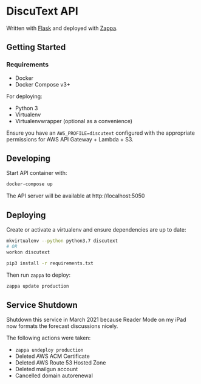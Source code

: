 # DiscuText API

Written with [Flask](https://github.com/pallets/flask/) and deployed with [Zappa](https://github.com/Miserlou/Zappa).

## Getting Started

### Requirements

- Docker
- Docker Compose v3+

For deploying:

- Python 3
- Virtualenv
- Virtualenvwrapper (optional as a convenience)

Ensure you have an `AWS_PROFILE=discutext` configured with the appropriate permissions for AWS API Gateway + Lambda + S3.

## Developing

Start API container with:

```bash
docker-compose up
```

The API server will be available at http://localhost:5050

## Deploying

Create or activate a virtualenv and ensure dependencies are up to date:

```bash
mkvirtualenv --python python3.7 discutext
# OR
workon discutext

pip3 install -r requirements.txt
```

Then run `zappa` to deploy:

```bash
zappa update production
```

## Service Shutdown

Shutdown this service in March 2021 because Reader Mode on my iPad now formats the forecast discussions nicely. 

The following actions were taken:
- `zappa undeploy production`
- Deleted AWS ACM Certificate
- Deleted AWS Route 53 Hosted Zone
- Deleted mailgun account
- Cancelled domain autorenewal

